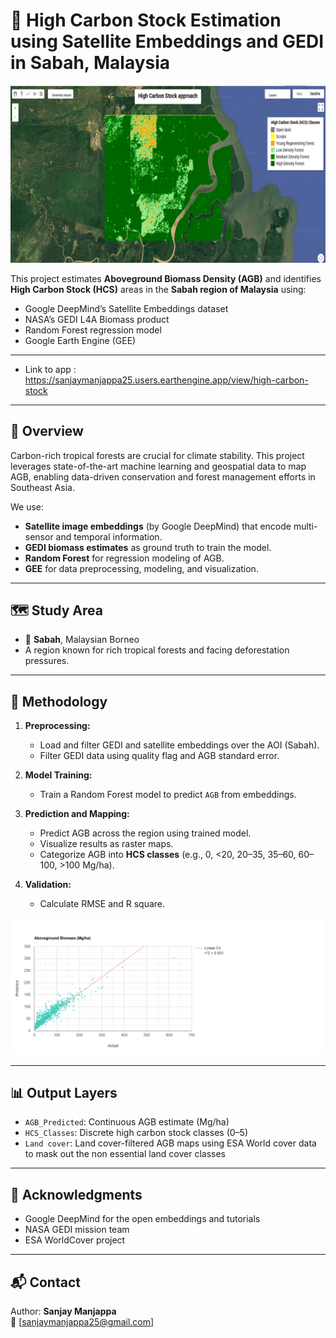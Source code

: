 # 🌳 High Carbon Stock Estimation using Satellite Embeddings and GEDI in Sabah, Malaysia

![HCS map](images/Picture2.png)

This project estimates **Aboveground Biomass Density (AGB)** and identifies **High Carbon Stock (HCS)** areas in the **Sabah region of Malaysia** using:

- Google DeepMind’s Satellite Embeddings dataset
- NASA’s GEDI L4A Biomass product
- Random Forest regression model
- Google Earth Engine (GEE)

---

- Link to app : https://sanjaymanjappa25.users.earthengine.app/view/high-carbon-stock

---

## 🚀 Overview

Carbon-rich tropical forests are crucial for climate stability. This project leverages state-of-the-art machine learning and geospatial data to map AGB, enabling data-driven conservation and forest management efforts in Southeast Asia.

We use:
- **Satellite image embeddings** (by Google DeepMind) that encode multi-sensor and temporal information.
- **GEDI biomass estimates** as ground truth to train the model.
- **Random Forest** for regression modeling of AGB.
- **GEE** for data preprocessing, modeling, and visualization.

---

## 🗺️ Study Area

- 📍 **Sabah**, Malaysian Borneo  
- A region known for rich tropical forests and facing deforestation pressures.

---

## 🧠 Methodology

1. **Preprocessing:**
   - Load and filter GEDI and satellite embeddings over the AOI (Sabah).
   - Filter GEDI data using quality flag and AGB standard error.

2. **Model Training:**
   - Train a Random Forest model to predict `AGB` from embeddings.

3. **Prediction and Mapping:**
   - Predict AGB across the region using trained model.
   - Visualize results as raster maps.
   - Categorize AGB into **HCS classes** (e.g., 0, <20, 20–35, 35–60, 60–100, >100 Mg/ha).

4. **Validation:**
   - Calculate RMSE and R square.

![Scatter plot](images/scatter_plot.png)

---

## 📊 Output Layers

- `AGB_Predicted`: Continuous AGB estimate (Mg/ha)
- `HCS_Classes`: Discrete high carbon stock classes (0–5)
- `Land cover`: Land cover-filtered AGB maps using ESA World cover data to mask out the non essential land cover classes

---

## 🤝 Acknowledgments

- Google DeepMind for the open embeddings and tutorials
- NASA GEDI mission team
- ESA WorldCover project

---

## 📬 Contact
Author:
**Sanjay Manjappa**  
📧 [sanjaymanjappa25@gmail.com]  
